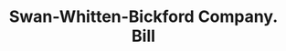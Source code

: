 ---
doi: 10.7916/D8PR973G
date_other: '1910'
date_other_textual: 1910-1919
form: printed ephemera
genre:
- Invoices
name:
- Swan-Whitten-Bickford Company
object_in_context_url: https://biggert.cul.columbia.edu/items/view/ave_biggert_01765
subject_hierarchical_geographic:
- Belfast, Maine, United States
subject_name:
- Swan-Whitten-Bickford Company
title: Swan-Whitten-Bickford Company. Bill
sort_title: Swan-Whitten-Bickford Company. Bill
call_number: ave_biggert_01765
coordinates:
- 44.42583333333333,-69.01166666666667
pid: ave_biggert_01765
identifiers: ave_biggert_01765
permalink: /biggert/ave_biggert_01765/
layout: iiif-image-page
---